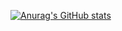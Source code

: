 [![Anurag's GitHub stats](https://github-readme-stats.vercel.app/api?username=snoopidz)](https://github.com/snoopidz/github-readme-stats)
